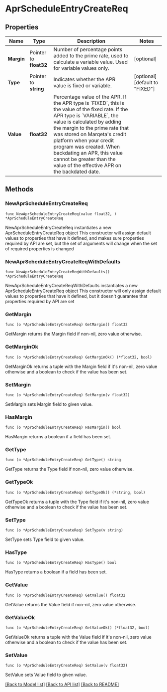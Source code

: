 # AprScheduleEntryCreateReq

## Properties

Name | Type | Description | Notes
------------ | ------------- | ------------- | -------------
**Margin** | Pointer to **float32** | Number of percentage points added to the prime rate, used to calculate a variable value.  Used for variable values only. | [optional] 
**Type** | Pointer to **string** | Indicates whether the APR value is fixed or variable. | [optional] [default to "FIXED"]
**Value** | **float32** | Percentage value of the APR.  If the APR type is &#x60;FIXED&#x60;, this is the value of the fixed rate. If the APR type is &#x60;VARIABLE&#x60;, the value is calculated by adding the margin to the prime rate that was stored on Marqeta&#39;s credit platform when your credit program was created.  When backdating an APR, this value cannot be greater than the value of the effective APR on the backdated date. | 

## Methods

### NewAprScheduleEntryCreateReq

`func NewAprScheduleEntryCreateReq(value float32, ) *AprScheduleEntryCreateReq`

NewAprScheduleEntryCreateReq instantiates a new AprScheduleEntryCreateReq object
This constructor will assign default values to properties that have it defined,
and makes sure properties required by API are set, but the set of arguments
will change when the set of required properties is changed

### NewAprScheduleEntryCreateReqWithDefaults

`func NewAprScheduleEntryCreateReqWithDefaults() *AprScheduleEntryCreateReq`

NewAprScheduleEntryCreateReqWithDefaults instantiates a new AprScheduleEntryCreateReq object
This constructor will only assign default values to properties that have it defined,
but it doesn't guarantee that properties required by API are set

### GetMargin

`func (o *AprScheduleEntryCreateReq) GetMargin() float32`

GetMargin returns the Margin field if non-nil, zero value otherwise.

### GetMarginOk

`func (o *AprScheduleEntryCreateReq) GetMarginOk() (*float32, bool)`

GetMarginOk returns a tuple with the Margin field if it's non-nil, zero value otherwise
and a boolean to check if the value has been set.

### SetMargin

`func (o *AprScheduleEntryCreateReq) SetMargin(v float32)`

SetMargin sets Margin field to given value.

### HasMargin

`func (o *AprScheduleEntryCreateReq) HasMargin() bool`

HasMargin returns a boolean if a field has been set.

### GetType

`func (o *AprScheduleEntryCreateReq) GetType() string`

GetType returns the Type field if non-nil, zero value otherwise.

### GetTypeOk

`func (o *AprScheduleEntryCreateReq) GetTypeOk() (*string, bool)`

GetTypeOk returns a tuple with the Type field if it's non-nil, zero value otherwise
and a boolean to check if the value has been set.

### SetType

`func (o *AprScheduleEntryCreateReq) SetType(v string)`

SetType sets Type field to given value.

### HasType

`func (o *AprScheduleEntryCreateReq) HasType() bool`

HasType returns a boolean if a field has been set.

### GetValue

`func (o *AprScheduleEntryCreateReq) GetValue() float32`

GetValue returns the Value field if non-nil, zero value otherwise.

### GetValueOk

`func (o *AprScheduleEntryCreateReq) GetValueOk() (*float32, bool)`

GetValueOk returns a tuple with the Value field if it's non-nil, zero value otherwise
and a boolean to check if the value has been set.

### SetValue

`func (o *AprScheduleEntryCreateReq) SetValue(v float32)`

SetValue sets Value field to given value.



[[Back to Model list]](../README.md#documentation-for-models) [[Back to API list]](../README.md#documentation-for-api-endpoints) [[Back to README]](../README.md)



